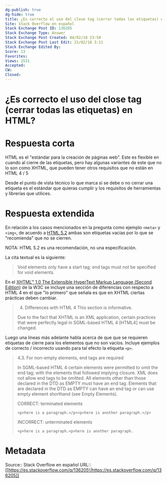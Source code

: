 ```yaml
---
dg-publish: true
dg-hide: true
title: ¿Es correcto el uso del close tag (cerrar todas las etiquetas) en HTML?
Site: Stack Overflow en español
Stack Exchange Post ID: 136205
Stack Exchange Type: Answer
Stack Exchange Post Created: 04/02/18 23:50
Stack Exchange Post Last Edit: 21/02/18 3:11
Stack Exchange Edited By: 
Score: 13
Favorites: 
Views: 2531
Accepted: 
CW: 
Closed: 
---
```

# ¿Es correcto el uso del close tag (cerrar todas las etiquetas) en HTML?

# Respuesta corta

HTML es el "estándar para la creación de páginas web". Este es flexible en cuando al cierre de las etiquetas, pero hay algunas variantes de este que no lo son como XHTML, que pueden tener otros requisitos que no están en HTML 4 / 5

Desde el punto de vista técnico lo que marca si se debe o no cerrar una etiqueta es el estándar que quieras cumplir y los requisitos de herramientas y librerías que utilices.

# Respuesta extendida
En relación a los  casos mencionados en la pregunta como ejemplo `<meta>` y `<img>`, de acuerdo a [HTML 5.2][1] ambas son etiquetas vacías por lo que se "recomienda" que no se cierren. 

NOTA: HTML 5.2 es una recomendación, no una especificación.

La cita textual es la siguiente:

> Void elements only have a start tag; end tags must not be specified for void elements.

En el [XHTML™ 1.0 The Extensible HyperText Markup Language (Second Edition)][2] de la W3C se incluye una sección de diferencias con respecto a HTML 4 en el que "lo primero" que señala es que en XHTML ciertas prácticas deben cambiar.

> 4. Differences with HTML 4 This section is informative.
> 
> Due to the fact that XHTML is an XML application, certain practices
> that were perfectly legal in SGML-based HTML 4 [HTML4] must be
> changed.
> 

Luego una líneas más adelante habla acerca de que que se requieren etiquetas de cierre para los elementos que no son vacíos. Incluye ejemplos de correcto / incorrecto usando para tal efecto la etiqueta `<p>`.

> 
> 4.3. For non-empty elements, end tags are required
> 
> In SGML-based HTML 4 certain elements were permitted to omit the end
> tag; with the elements that followed implying closure. XML does not
> allow end tags to be omitted. All elements other than those declared
> in the DTD as EMPTY must have an end tag. Elements that are declared
> in the DTD as EMPTY can have an end tag or can use empty element
> shorthand (see Empty Elements).
> 
> CORRECT: terminated elements
> 
>     <p>here is a paragraph.</p><p>here is another paragraph.</p>
> 
> INCORRECT: unterminated elements
> 
>     <p>here is a paragraph.<p>here is another paragraph.


  [1]: https://www.w3.org/TR/html/syntax.html#void-elements
  [2]: https://www.w3.org/TR/xhtml1/

# Metadata
Source:: Stack Overflow en español
URL:: [[https://es.stackoverflow.com/q/136205\|https://es.stackoverflow.com/q/136205]]

